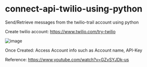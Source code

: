 # connect-api-twilio-using-python
Send/Retrieve messages from the twilio-trail account using python

Create twilio account: https://www.twilio.com/try-twilio

![image](https://user-images.githubusercontent.com/84145744/169691597-1cb4d95b-b4c2-4eba-bf2e-12787fd8df23.png)

Once Created: Access Account info such as Account name, API-Key

Reference: https://www.youtube.com/watch?v=GZvSYJDk-us

